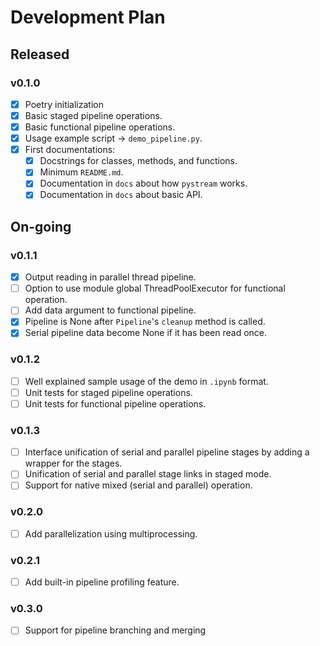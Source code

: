 # Development Plan

## Released

### v0.1.0

- [x] Poetry initialization
- [x] Basic staged pipeline operations.
- [x] Basic functional pipeline operations.
- [x] Usage example script -> `demo_pipeline.py`.
- [x] First documentations:
  - [x] Docstrings for classes, methods, and functions.
  - [x] Minimum `README.md`.
  - [x] Documentation in `docs` about how `pystream` works.
  - [x] Documentation in `docs` about basic API.

## On-going

### v0.1.1

- [x] Output reading in parallel thread pipeline.
- [ ] Option to use module global ThreadPoolExecutor for functional operation.
- [ ] Add data argument to functional pipeline.
- [x] Pipeline is None after `Pipeline`'s `cleanup` method is called.
- [x] Serial pipeline data become None if it has been read once.

### v0.1.2

- [ ] Well explained sample usage of the demo in `.ipynb` format.
- [ ] Unit tests for staged pipeline operations.
- [ ] Unit tests for functional pipeline operations.

### v0.1.3

- [ ] Interface unification of serial and parallel pipeline stages by adding a wrapper for the stages.
- [ ] Unification of serial and parallel stage links in staged mode.
- [ ] Support for native mixed (serial and parallel) operation.

### v0.2.0

- [ ] Add parallelization using multiprocessing.

### v0.2.1

- [ ] Add built-in pipeline profiling feature.

### v0.3.0

- [ ] Support for pipeline branching and merging
